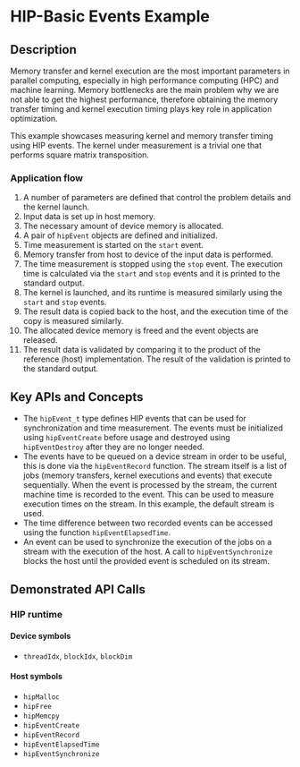 # HIP-Basic Events Example

## Description

Memory transfer and kernel execution are the most important parameters in parallel computing, especially in high performance computing (HPC) and machine learning. Memory bottlenecks are the main problem why we are not able to get the highest performance, therefore obtaining the memory transfer timing and kernel execution timing plays key role in application optimization.

This example showcases measuring kernel and memory transfer timing using HIP events. The kernel under measurement is a trivial one that performs square matrix transposition.

### Application flow

1. A number of parameters are defined that control the problem details and the kernel launch.
2. Input data is set up in host memory.
3. The necessary amount of device memory is allocated.
4. A pair of `hipEvent` objects are defined and initialized.
5. Time measurement is started on the `start` event.
6. Memory transfer from host to device of the input data is performed.
7. The time measurement is stopped using the `stop` event. The execution time is calculated via the `start` and `stop` events and it is printed to the standard output.
8. The kernel is launched, and its runtime is measured similarly using the `start` and `stop` events.
9. The result data is copied back to the host, and the execution time of the copy is measured similarly.
10. The allocated device memory is freed and the event objects are released.
11. The result data is validated by comparing it to the product of the reference (host) implementation. The result of the validation is printed to the standard output.

## Key APIs and Concepts

- The `hipEvent_t` type defines HIP events that can be used for synchronization and time measurement. The events must be initialized using `hipEventCreate` before usage and destroyed using `hipEventDestroy` after they are no longer needed.
- The events have to be queued on a device stream in order to be useful, this is done via the `hipEventRecord` function. The stream itself is a list of jobs (memory transfers, kernel executions and events) that execute sequentially. When the event is processed by the stream, the current machine time is recorded to the event. This can be used to measure execution times on the stream. In this example, the default stream is used.
- The time difference between two recorded events can be accessed using the function `hipEventElapsedTime`.
- An event can be used to synchronize the execution of the jobs on a stream with the execution of the host. A call to `hipEventSynchronize` blocks the host until the provided event is scheduled on its stream.

## Demonstrated API Calls

### HIP runtime

#### Device symbols

- `threadIdx`, `blockIdx`, `blockDim`

#### Host symbols

- `hipMalloc`
- `hipFree`
- `hipMemcpy`
- `hipEventCreate`
- `hipEventRecord`
- `hipEventElapsedTime`
- `hipEventSynchronize`
